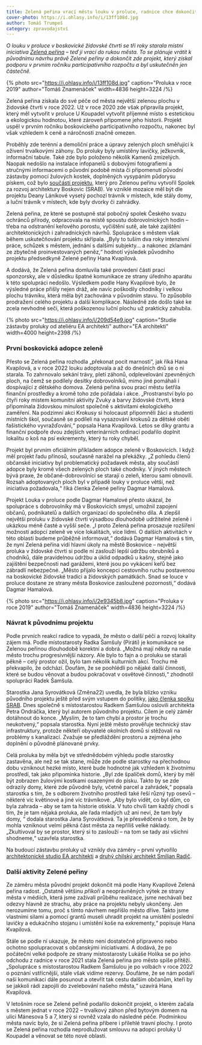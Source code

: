 ```yaml
---
title: Zelená peřina vrací městu louku v proluce, radnice chce dokončit původní projekt
cover-photo: https://i.ohlasy.info/i/13ff108d.jpg
author: Tomáš Trumpeš
category: zpravodajství
---
```


*O louku v proluce v boskovické židovské čtvrti se tři roky starala místní iniciativa [Zelená peřina](https://ohlasy.info/clanky/2020/06/zelena-perina.html) – teď ji vrací do rukou města. To se plánuje vrátit k původnímu návrhu právě Zelené peřiny a dokončit zde projekt, který získal podporu v prvním ročníku participativního rozpočtu a byl uskutečněn jen částečně.*

{% photo src="https://i.ohlasy.info/i/13ff108d.jpg" caption="Proluka v roce 2019" author="Tomáš Znamenáček" width=4836 height=3224 /%}

Zelená peřina získala do své péče od města největší zelenou plochu v židovské čtvrti v roce 2022\. Už v roce 2020 zde však připravila projekt, který měl vytvořit v proluce U Koupadel vytvořit příjemné místo s estetickou a ekologickou hodnotou, které zároveň připomene jeho historii. Projekt uspěl v prvním ročníku boskovického participativního rozpočtu, nakonec byl však vzhledem k ceně a náročnosti značně omezen.

Proběhly zde terénní a demoliční práce a úpravy zelených ploch směřující k oživení trvalkovými záhony. Do proluky byly umístěny lavičky, ježkovník, informační tabule. Také zde bylo položeno několik Kamenů zmizelých. Naopak nedošlo na instalace infopanelů s dobovými fotografiemi a stručnými informacemi o původní podobě místa či připomenutí původní zástavby pomocí žulových kostek, doplněných vysypáním půdorysu pískem, což bylo [součástí projektu](https://participace.mobilnirozhlas.cz/boskovice/rok2020/), který pro Zelenou peřinu vytvořil Spolek za rozvoj architektury Boskovic (SRAB). Ve vzniklé mozaice měl být dle projektu Deany Láníkové vysetý pochozí trávník v místech, kde stály domy, a luční trávník v místech, kde byly dvorky či zahrádky.

Zelená peřina, ze které se postupně stal pobočný spolek Českého svazu ochránců přírody, odpracovala na místě spoustu dobrovolnických hodin – třeba na odstranění keřového porostu, vyčištění sutě, ale také zajištění architektonických i zahradnických návrhů. Spolupráce s městem však během uskutečňování projektu skřípala. „Byly to tuším dva roky intenzivní práce, schůzek s městem, jednání s dalšími subjekty… a nakonec zklamání ze zbytečně proinvestovaných peněz,“ hodnotí výsledek původního projektu předsedkyně Zelené peřiny Hana Kvapilová.

A dodává, že Zelená peřina domluvila také provedení části prací sponzorsky, ale v důsledku špatné komunikace ze strany úředního aparátu k této spolupráci nedošlo. Výsledkem podle Hany Kvapilové bylo, že výsledné práce přišly nejen dráž, ale navíc poškodily chodníky i velkou plochu trávníku, která měla být zachována v původním stavu. To způsobilo prodražení celého projektu a další komplikace. Následně zde došlo také ke zcela nevhodné seči, která poškozenou luční plochu už prakticky zahubila.

{% photo src="https://i.ohlasy.info/i/209d54e9.jpg" caption="Studie zástavby proluky od ateliéru EA architekti" author="EA architekti" width=4000 height=2398 /%}

### První boskovická adopce zeleně

Přesto se Zelená peřina rozhodla „překonat pocit marnosti“, jak říká Hana Kvapilová, a v roce 2022 louku adoptovala a až do dnešních dnů se o ni starala. To zahrnovalo sekání trávy, pletí záhonů, odplevelování zpevněných ploch, na čemž se podílely desítky dobrovolníků, mimo jiné pomáhali i dospívající z dětského domova. Zelená peřina svou prací městu šetřila finanční prostředky a kromě toho zde pořádala i akce. „Prostranství bylo po čtyři roky místem komunitní aktivity Zvuky a barvy židovské čtvrti, která připomínala židovskou minulost společně s aktivitami ekologického zaměření. Na podzimní akci Krokusy si holocaust připomněli žáci a studenti místních škol, současně se podíleli na vysazování krokusů za dětské oběti fašistického vyvražďování,“ popsala Hana Kvapilová. Letos se díky grantu a finanční podpoře dvou zdejších veterinárních ordinací podařilo doplnit lokalitu o koš na psí exkrementy, který tu roky chyběl.

Projekt byl prvním oficiálním příkladem adopce zeleně v Boskovicích. I když měl projekt řadu přínosů, současně narážel na překážky. „Z pohledu členů občanské iniciativy byl problematický požadavek města, aby součástí adopce byly kromě všech zelených ploch také chodníky. V jiných městech bývá praxe, že občané-dobrovolníci se starají o zeleň, kterou sami obnovili. Rozsah adoptovaných ploch byl v případě louky v proluce větší, než iniciativa požadovala,“ říká členka Zelené peřiny Dagmar Hamalová.

Projekt Louka v proluce podle Dagmar Hamalové přesto ukázal, že spolupráce s dobrovolníky má v Boskovicích smysl, umožnil zapojení občanů, podnikatelů a dalších organizací do společného díla. A zlepšil největší proluku v židovské čtvrti výsadbou dlouhodobě udržitelné zeleně i ukázkou méně časté a vyšší seče. „I proto Zelená peřina prosazuje rozšíření možností adopcí zeleně ve více lokalitách, více lidmi. O dalších aktivitách v této oblasti budeme průběžně informovat,“ dodává Dagmar Hamalová s tím, že nyní Zelená peřina vidí hlavní úkoly na městě Boskovice – největší proluka v židovské čtvrti si podle ní zaslouží lepší údržbu obrubníků a chodníků, dále pravidelnou údržbu a úklid odpadků u kašny, stejně jako zajištění bezpečnosti nad garážemi, které jsou po vykácení keřů bez zábradlí nebezpečné. „Město přijalo koncepci cestovního ruchu postavenou na boskovické židovské tradici a židovských památkách. Snad se louce v proluce dostane ze strany města Boskovice zasloužené pozornosti,“ dodává Dagmar Hamalová.

{% photo src="https://i.ohlasy.info/i/2e9345b8.jpg" caption="Proluka v roce 2019" author="Tomáš Znamenáček" width=4836 height=3224 /%}

### Návrat k původnímu projektu

Podle prvních reakcí radice to vypadá, že město o další péči a rozvoj lokality zájem má. Podle místostarosty Radka Šamšuly (Piráti) je komunikace se Zelenou peřinou dlouhodobě korektní a dobrá. „Možná mají někdy na naše město trochu progresivnější názory. Ale bylo to fajn a o proluku se starali pěkně – celý prostor ožil, bylo tam několik kulturních akcí. Trochu mě překvapilo, že odchází. Doufám, že se poohlédli po nějaké další činnosti, které se budou věnovat a budou pokračovat v osvětové činnosti,“ zhodnotil spolupráci Radek Šamšula.

Starostka Jana Syrovátková (Změna22) uvedla, že byla blízko vzniku původního projektu ještě před svým vstupem do politiky, [jako členka spolku SRAB](https://ohlasy.info/clanky/2020/12/prichazi-srab.html). Dnes společně s místostarostou Radkem Šamšulou oslovili architekta Petra Ondráčka, který byl autorem původního projektu. Cílem je celý záměr dotáhnout do konce. „Myslím, že to tam chybí a prostor je trochu neukotvený,“ popsala starostka. Nyní ještě město prověřuje technický stav infrastruktury, protože někteří obyvatelé okolních domů si stěžovali na problémy s kanalizací. Zvažuje se předláždění prostoru a zejména jeho doplnění o původně plánované prvky. 

Celá proluka by měla být ve střednědobém výhledu podle starostky zastavěna, ale než se tak stane, může zde podle starostky na přechodnou dobu vzniknout hezké místo, které bude hodnotné jak vzhledem k životnímu prostředí, tak jako připomínka historie. „Byl zde špalíček domů, který by měl být zobrazen žulovými kostkami osazenými do písku. Takto by se zde odrazily domy, které zde původně byly, včetně parcel a zahrádek,“ popsala starostka s tím, že s odborem životního prostředí také řeší různý typ osevů – některé víc květinové a jiné víc trávníkové. „Aby bylo vidět, co byl dům, co byla zahrada – aby se tam ta historie otiskla. V tuto chvíli tam každý chodí s tím, že je tam nějaká proluka, ale řada mladých už ani neví, že tam byly domy, “ dodala starostka Jana Syrovátková. Ta je přesvědčená o tom, že by mohla vzniknout velmi pěkná část města za nepříliš velké náklady. „Zkultivoval by se prostor, který si to zaslouží – na tom se tady asi všichni shodneme,“ uzavřela starostka.

Na budoucí zástavbu proluky už vznikly dva záměry – první vytvořilo [architektonické studio EA architekti](https://data.ohlasy.info/2017/koupadla-studie.pdf) a [druhý chilský architekt Smiljan Radič](https://ohlasy.info/clanky/2019/04/radicova-koupadla.html).

### Další aktivity Zelené peřiny

Ze záměru města původní projekt dokončit má podle Hany Kvapilové Zelená peřina radost. „Ostatně většinu *příkoří* a neoprávněných výtek ze strany města v médiích, která jsme zažívali průběhu realizace, jsme nechávali bez odezvy hlavně ze strachu, aby práce na projektu nebyly ukončeny. Jen nerozumíme tomu, proč s tímto návrhem nepříšlo město dříve. Takto jsme vlastními silami a pomocí grantů museli uhradit projekt na umístění poslední lavičky a edukačního stojanu i umístění koše na exkrementy,“ popisuje Hana Kvapilová.

Stále se podle ní ukazuje, že město není dostatečně připraveno nebo ochotno spolupracovat s občanskými iniciativami. A dodává, že po počáteční velké podpoře ze strany místostarosty Lukáše Holíka se po jeho odchodu z radnice v roce 2021 stala Zelená peřina pro město spíše přítěží. „Spolupráce s místostarostou Radkem Šamšulou je po volbách v roce 2022 o poznání vstřícnější, stále však vidíme rezervy. Doufáme, že se nám podaří naši komunikaci dále posunout a otevřít tak cestu dalším občanům, kteří by se jakkoli rádi zapojili do zvelebování našeho města,“ uzavírá Hana Kvapilová.

V letošním roce se Zelené peřině podařilo dokončit projekt, o kterém začala s městem jednat v roce 2022 – trvalkový záhon před bytovým domem na ulici Mánesova 5 a 7, který si rovněž vzala do následné péče. Podmínkou města navíc bylo, že si Zelená peřina přibere i přilehlé travní plochy. I proto se Zelená peřina rozhodla neprodlužovat smlouvu na adopci proluky U Koupadel a věnovat se této nové oblasti.
